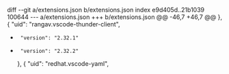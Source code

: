 diff --git a/extensions.json b/extensions.json
index e9d405d..21b1039 100644
--- a/extensions.json
+++ b/extensions.json
@@ -46,7 +46,7 @@
     },
     {
       "uid": "rangav.vscode-thunder-client",
-      "version": "2.32.1"
+      "version": "2.32.2"
     },
     {
       "uid": "redhat.vscode-yaml",
